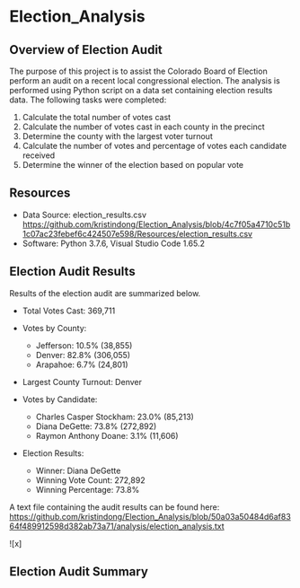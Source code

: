 # Election_Analysis

## Overview of Election Audit
The purpose of this project is to assist the Colorado Board of Election perform an audit on a recent local congressional election. The analysis is performed using Python script on a data set containing election results data. The following tasks were completed:

1. Calculate the total number of votes cast
2. Calculate the number of votes cast in each county in the precinct
3. Determine the county with the largest voter turnout
4. Calculate the number of votes and percentage of votes each candidate received
5. Determine the winner of the election based on popular vote

## Resources
- Data Source: election_results.csv 
  https://github.com/kristindong/Election_Analysis/blob/4c7f05a4710c51b1c07ac23febef6c424507e598/Resources/election_results.csv
- Software: Python 3.7.6, Visual Studio Code 1.65.2 

## Election Audit Results

Results of the election audit are summarized below.

* Total Votes Cast: 369,711

* Votes by County:
  * Jefferson:  10.5% (38,855)
  * Denver:  82.8% (306,055)
  * Arapahoe:  6.7% (24,801)

* Largest County Turnout: Denver

* Votes by Candidate:
  * Charles Casper Stockham: 23.0% (85,213)
  * Diana DeGette: 73.8% (272,892)
  * Raymon Anthony Doane: 3.1% (11,606)

* Election Results:
  * Winner: Diana DeGette
  * Winning Vote Count: 272,892
  * Winning Percentage: 73.8%

A text file containing the audit results can be found here:
https://github.com/kristindong/Election_Analysis/blob/50a03a50484d6af8364f489912598d382ab73a71/analysis/election_analysis.txt

![x] 
## Election Audit Summary
